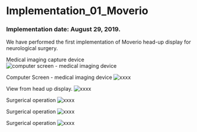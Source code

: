 # Implementation_01_Moverio

### Implementation date: August 29, 2019. 

We have performed the first implementation of Moverio head-up display for neurological surgery. 

Medical imaging capture device
![computer screen - medical imaging device](Image%20from%20iOS.jpg)

Computer Screen - medical imaging device
![xxxx](Image%20from%20iOS%20(2).jpg)

View from head up display. 
![xxxx](Image%20from%20iOS%20(3).jpg)

Surgerical operation
![xxxx](Image%20from%20iOS%20(6).jpg)

Surgerical operation
![xxxx](Image%20from%20iOS%20(7).jpg)

Surgerical operation
![xxxx](Image%20from%20iOS%20(9).jpg)
